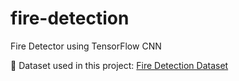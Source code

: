 # fire-detection

Fire Detector using TensorFlow CNN

📁 Dataset used in this project: [Fire Detection Dataset](https://www.kaggle.com/datasets/atulyakumar98/test-dataset)
